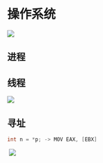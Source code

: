 # 操作系统

![](http://7xojpa.com1.z0.glb.clouddn.com/%E8%AE%BE%E8%AE%A1%E6%A8%A1%E5%BC%8F/9d00b963f509fc5001f30d4d8a65371a.png)



## 进程 

## 线程

![](http://7xojpa.com1.z0.glb.clouddn.com/%E8%AE%BE%E8%AE%A1%E6%A8%A1%E5%BC%8F/72739528e0e747bb2184e02f039cecf5.png)

## 寻址

```c++
int n = *p; -> MOV EAX, [EBX]
```

​	![](http://7xojpa.com1.z0.glb.clouddn.com/%E8%AE%BE%E8%AE%A1%E6%A8%A1%E5%BC%8F/1f5f16b23ff3e4edc2e0e7ac3b32f7d8.png)





